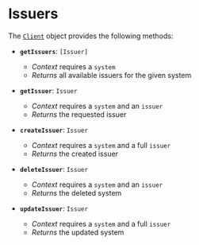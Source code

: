# Issuers

The [`Client`](methods.md) object provides the following methods:

* **`getIssuers`**: `[Issuer]`
  * *Context* requires a `system`
  * *Returns* all available issuers for the given system

* **`getIssuer`**: `Issuer`
  * *Context* requires a `system` and an `issuer`
  * *Returns* the requested issuer

* **`createIssuer`**: `Issuer`  
  * *Context* requires a `system` and a full `issuer`
  * *Returns* the created issuer

* **`deleteIssuer`**: `Issuer`
  * *Context* requires a `system` and an `issuer`
  * *Returns* the deleted system

* **`updateIssuer`**: `Issuer`
  * *Context* requires a `system` and a full `issuer`
  * *Returns* the updated system
